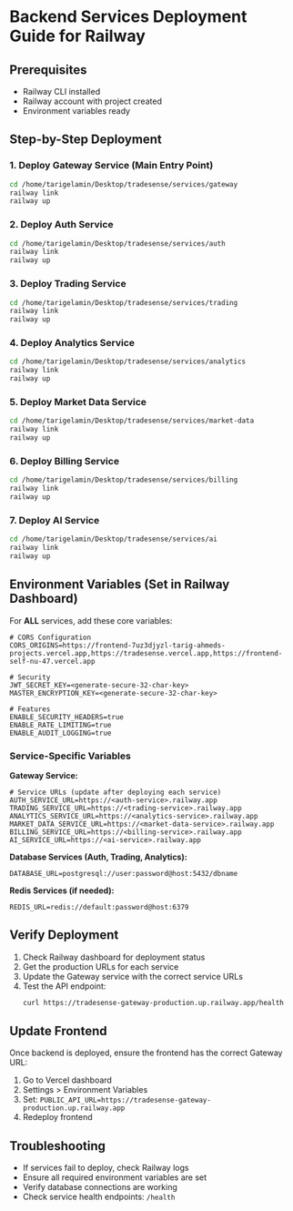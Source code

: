 # Backend Services Deployment Guide for Railway

## Prerequisites
- Railway CLI installed
- Railway account with project created
- Environment variables ready

## Step-by-Step Deployment

### 1. Deploy Gateway Service (Main Entry Point)
```bash
cd /home/tarigelamin/Desktop/tradesense/services/gateway
railway link
railway up
```

### 2. Deploy Auth Service
```bash
cd /home/tarigelamin/Desktop/tradesense/services/auth
railway link
railway up
```

### 3. Deploy Trading Service
```bash
cd /home/tarigelamin/Desktop/tradesense/services/trading
railway link
railway up
```

### 4. Deploy Analytics Service
```bash
cd /home/tarigelamin/Desktop/tradesense/services/analytics
railway link
railway up
```

### 5. Deploy Market Data Service
```bash
cd /home/tarigelamin/Desktop/tradesense/services/market-data
railway link
railway up
```

### 6. Deploy Billing Service
```bash
cd /home/tarigelamin/Desktop/tradesense/services/billing
railway link
railway up
```

### 7. Deploy AI Service
```bash
cd /home/tarigelamin/Desktop/tradesense/services/ai
railway link
railway up
```

## Environment Variables (Set in Railway Dashboard)

For **ALL** services, add these core variables:
```
# CORS Configuration
CORS_ORIGINS=https://frontend-7uz3djyzl-tarig-ahmeds-projects.vercel.app,https://tradesense.vercel.app,https://frontend-self-nu-47.vercel.app

# Security
JWT_SECRET_KEY=<generate-secure-32-char-key>
MASTER_ENCRYPTION_KEY=<generate-secure-32-char-key>

# Features
ENABLE_SECURITY_HEADERS=true
ENABLE_RATE_LIMITING=true
ENABLE_AUDIT_LOGGING=true
```

### Service-Specific Variables

**Gateway Service:**
```
# Service URLs (update after deploying each service)
AUTH_SERVICE_URL=https://<auth-service>.railway.app
TRADING_SERVICE_URL=https://<trading-service>.railway.app
ANALYTICS_SERVICE_URL=https://<analytics-service>.railway.app
MARKET_DATA_SERVICE_URL=https://<market-data-service>.railway.app
BILLING_SERVICE_URL=https://<billing-service>.railway.app
AI_SERVICE_URL=https://<ai-service>.railway.app
```

**Database Services (Auth, Trading, Analytics):**
```
DATABASE_URL=postgresql://user:password@host:5432/dbname
```

**Redis Services (if needed):**
```
REDIS_URL=redis://default:password@host:6379
```

## Verify Deployment

1. Check Railway dashboard for deployment status
2. Get the production URLs for each service
3. Update the Gateway service with the correct service URLs
4. Test the API endpoint:
   ```bash
   curl https://tradesense-gateway-production.up.railway.app/health
   ```

## Update Frontend

Once backend is deployed, ensure the frontend has the correct Gateway URL:
1. Go to Vercel dashboard
2. Settings > Environment Variables
3. Set: `PUBLIC_API_URL=https://tradesense-gateway-production.up.railway.app`
4. Redeploy frontend

## Troubleshooting

- If services fail to deploy, check Railway logs
- Ensure all required environment variables are set
- Verify database connections are working
- Check service health endpoints: `/health`
